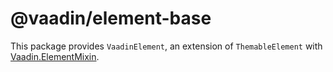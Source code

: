 # @vaadin/element-base

This package provides `VaadinElement`, an extension of `ThemableElement` with [Vaadin.ElementMixin](https://github.com/vaadin/vaadin-element-mixin).
